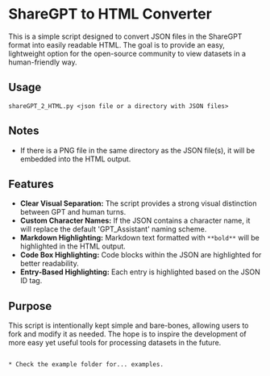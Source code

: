 
# ShareGPT to HTML Converter

This is a simple script designed to convert JSON files in the ShareGPT format into easily readable HTML. The goal is to provide an easy, lightweight option for the open-source community to view datasets in a human-friendly way.

## Usage

```
shareGPT_2_HTML.py <json file or a directory with JSON files>
```

## Notes

- If there is a PNG file in the same directory as the JSON file(s), it will be embedded into the HTML output.

## Features

- **Clear Visual Separation:** The script provides a strong visual distinction between GPT and human turns.
- **Custom Character Names:** If the JSON contains a character name, it will replace the default 'GPT_Assistant' naming scheme.
- **Markdown Highlighting:** Markdown text formatted with `**bold**` will be highlighted in the HTML output.
- **Code Box Highlighting:** Code blocks within the JSON are highlighted for better readability.
- **Entry-Based Highlighting:** Each entry is highlighted based on the JSON ID tag.

## Purpose

This script is intentionally kept simple and bare-bones, allowing users to fork and modify it as needed. The hope is to inspire the development of more easy yet useful tools for processing datasets in the future.
````

* Check the example folder for... examples.
